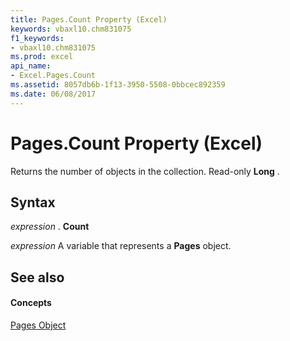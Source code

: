 ```yaml
---
title: Pages.Count Property (Excel)
keywords: vbaxl10.chm831075
f1_keywords:
- vbaxl10.chm831075
ms.prod: excel
api_name:
- Excel.Pages.Count
ms.assetid: 8057db6b-1f13-3950-5508-0bbcec892359
ms.date: 06/08/2017
---
```



# Pages.Count Property (Excel)

Returns the number of objects in the collection. Read-only **Long** .


## Syntax

 _expression_ . **Count**

 _expression_ A variable that represents a **Pages** object.


## See also


#### Concepts


[Pages Object](pages-object-excel.md)

